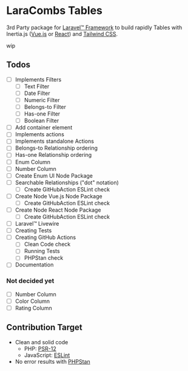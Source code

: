 # LaraCombs Tables

3rd Party package for [Laravel™ Framework](https://laravel.com/) to build rapidly Tables with Inertia.js
([Vue.js](https://vuejs.org/) or [React](https://react.dev/)) and [Tailwind CSS](https://tailwindcss.com/).

wip

## Todos

- [ ] Implements Filters
  - [ ] Text Filter
  - [ ] Date Filter
  - [ ] Numeric Filter
  - [ ] Belongs-to Filter
  - [ ] Has-one Filter
  - [ ] Boolean Filter
- [ ] Add container element
- [ ] Implements actions
- [ ] Implements standalone Actions
- [ ] Belongs-to Relationship ordering
- [ ] Has-one Relationship ordering
- [ ] Enum Column
- [ ] Number Column
- [ ] Create Enum UI Node Package
- [ ] Searchable Relationships ("dot" notation)
  - [ ] Create GitHubAction ESLint check
- [ ] Create Node Vue.js Node Package
    - [ ] Create GitHubAction ESLint check
- [ ] Create Node React Node Package
    - [ ] Create GitHubAction ESLint check
- [ ] Laravel™ Livewire
- [ ] Creating Tests
- [ ] Creating GitHub Actions
  - [ ] Clean Code check
  - [ ] Running Tests
  - [ ] PHPStan check
- [ ] Documentation

### Not decided yet

- [ ] Number Column
- [ ] Color Column
- [ ] Rating Column

## Contribution Target

- Clean and solid code
  - PHP: [PSR-12](https://www.php-fig.org/psr/psr-12/)
  - JavaScript: [ESLint](https://eslint.org/)
- No error results with [PHPStan](https://phpstan.org/)
